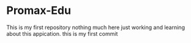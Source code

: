 # Promax-Edu
This is my first repository nothing much here just working and learning about this appication.
this is my first commit
